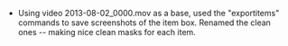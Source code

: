 - Using video 2013-08-02_0000.mov as a base, used the "exportitems" commands
  to save screenshots of the item box.  Renamed the clean ones -- making nice
  clean masks for each item.
